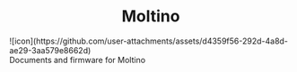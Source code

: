 <h1 align="center"> Moltino </h1>
![icon](https://github.com/user-attachments/assets/d4359f56-292d-4a8d-ae29-3aa579e8662d)<br>
Documents and firmware for Moltino
